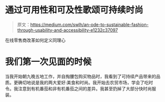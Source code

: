 # 通过可用性和可及性歌颂可持续时尚

> 原文：<https://medium.com/swlh/an-ode-to-sustainable-fashion-through-usability-and-accessibility-e1232c37097>

在线零售商改革如何定义同理心

# 我们第一次见面的时候

当我开始朝九晚五地工作，并自掏腰包购买物品时，我看到了可持续产品带来的品质。更确切地说是我的两大爱好:美食和时尚。我开始去农贸市场，学会了吃时令。我注意到有机番茄和非有机番茄之间的差异。我甚至扔掉了大部分快时尚服装。